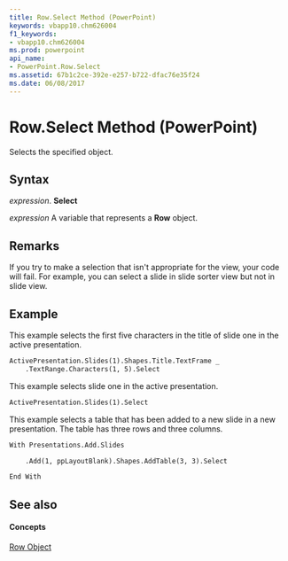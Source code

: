 ```yaml
---
title: Row.Select Method (PowerPoint)
keywords: vbapp10.chm626004
f1_keywords:
- vbapp10.chm626004
ms.prod: powerpoint
api_name:
- PowerPoint.Row.Select
ms.assetid: 67b1c2ce-392e-e257-b722-dfac76e35f24
ms.date: 06/08/2017
---
```



# Row.Select Method (PowerPoint)

Selects the specified object.


## Syntax

 _expression_. **Select**

 _expression_ A variable that represents a **Row** object.


## Remarks

If you try to make a selection that isn't appropriate for the view, your code will fail. For example, you can select a slide in slide sorter view but not in slide view.


## Example

This example selects the first five characters in the title of slide one in the active presentation.


```vb
ActivePresentation.Slides(1).Shapes.Title.TextFrame _
    .TextRange.Characters(1, 5).Select
```

This example selects slide one in the active presentation.




```vb
ActivePresentation.Slides(1).Select
```

This example selects a table that has been added to a new slide in a new presentation. The table has three rows and three columns.




```vb
With Presentations.Add.Slides

    .Add(1, ppLayoutBlank).Shapes.AddTable(3, 3).Select

End With
```


## See also


#### Concepts


[Row Object](PowerPoint.Row.md)

